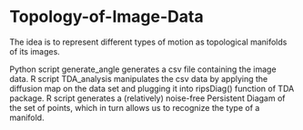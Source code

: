 # Topology-of-Image-Data
The idea is to represent different types of motion as topological manifolds of its images.

Python script generate_angle generates a csv file containing the image data.
R script TDA_analysis manipulates the csv data by applying the diffusion map on the data set 
  and plugging it into ripsDiag() function of TDA package.
R script generates a (relatively) noise-free Persistent Diagam of the set of points, 
  which in turn allows us to recognize the type of a manifold.
